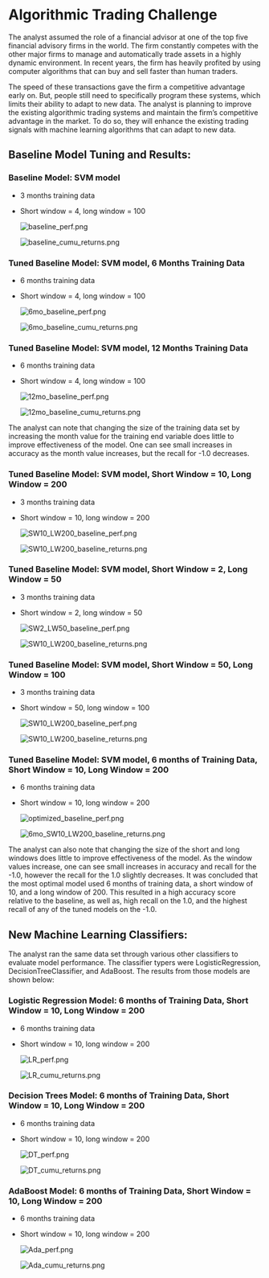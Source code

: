 # Algorithmic Trading Challenge

The analyst assumed the role of a financial advisor at one of the top five financial advisory firms in the world. The firm constantly competes with the other major firms to manage and automatically trade assets in a highly dynamic environment. In recent years, the firm has heavily profited by using computer algorithms that can buy and sell faster than human traders.

The speed of these transactions gave the firm a competitive advantage early on. But, people still need to specifically program these systems, which limits their ability to adapt to new data. The analyst is planning to improve the existing algorithmic trading systems and maintain the firm’s competitive advantage in the market. To do so, they will enhance the existing trading signals with machine learning algorithms that can adapt to new data.

## Baseline Model Tuning and Results:

### Baseline Model: SVM model
- 3 months training data
- Short window = 4, long window = 100

    ![baseline_perf.png](https://github.com/hillmanj1995/Module-14-Algorithmic-Trading/blob/main/Challenge/Resources/baseline_perf.png)

    ![baseline_cumu_returns.png](https://github.com/hillmanj1995/Module-14-Algorithmic-Trading/blob/main/Challenge/Resources/baseline_cumu_returns.png)

### Tuned Baseline Model: SVM model, 6 Months Training Data
- 6 months training data
- Short window = 4, long window = 100

    ![6mo_baseline_perf.png](https://github.com/hillmanj1995/Module-14-Algorithmic-Trading/blob/main/Challenge/Resources/6mo_baseline_perf.png)

    ![6mo_baseline_cumu_returns.png](https://github.com/hillmanj1995/Module-14-Algorithmic-Trading/blob/main/Challenge/Resources/6mo_baseline_cumu_returns.png)

### Tuned Baseline Model: SVM model, 12 Months Training Data
- 6 months training data
- Short window = 4, long window = 100

    ![12mo_baseline_perf.png](https://github.com/hillmanj1995/Module-14-Algorithmic-Trading/blob/main/Challenge/Resources/12mo_baseline_perf.png)

    ![12mo_baseline_cumu_returns.png](https://github.com/hillmanj1995/Module-14-Algorithmic-Trading/blob/main/Challenge/Resources/12mo_baseline_cumu_returns.png)

The analyst can note that changing the size of the training data set by increasing the month value for the training end variable does little to improve effectiveness of the model.  One can see small increases in accuracy as the month value increases, but the recall for -1.0 decreases.

### Tuned Baseline Model: SVM model, Short Window = 10, Long Window = 200
- 3 months training data
- Short window = 10, long window = 200

    ![SW10_LW200_baseline_perf.png](https://github.com/hillmanj1995/Module-14-Algorithmic-Trading/blob/main/Challenge/Resources/SW10_LW200_baseline_perf.png)

    ![SW10_LW200_baseline_returns.png](https://github.com/hillmanj1995/Module-14-Algorithmic-Trading/blob/main/Challenge/Resources/SW10_LW200_baseline_returns.png)

### Tuned Baseline Model: SVM model, Short Window = 2, Long Window = 50
- 3 months training data
- Short window = 2, long window = 50

    ![SW2_LW50_baseline_perf.png](https://github.com/hillmanj1995/Module-14-Algorithmic-Trading/blob/main/Challenge/Resources/SW2_LW50_baseline_perf.png)

    ![SW10_LW200_baseline_returns.png](https://github.com/hillmanj1995/Module-14-Algorithmic-Trading/blob/main/Challenge/Resources/SW2_LW50_baseline_returns.png)

### Tuned Baseline Model: SVM model, Short Window = 50, Long Window = 100
- 3 months training data
- Short window = 50, long window = 100

    ![SW10_LW200_baseline_perf.png](https://github.com/hillmanj1995/Module-14-Algorithmic-Trading/blob/main/Challenge/Resources/SW50_LW100_baseline_perf.png)

    ![SW10_LW200_baseline_returns.png](https://github.com/hillmanj1995/Module-14-Algorithmic-Trading/blob/main/Challenge/Resources/SW50_LW100_baseline_returns.png)

### Tuned Baseline Model: SVM model, 6 months of Training Data, Short Window = 10, Long Window = 200
- 6 months training data
- Short window = 10, long window = 200

    ![optimized_baseline_perf.png](https://github.com/hillmanj1995/Module-14-Algorithmic-Trading/blob/main/Challenge/Resources/optimized_baseline_perf.png)

    ![6mo_SW10_LW200_baseline_returns.png](https://github.com/hillmanj1995/Module-14-Algorithmic-Trading/blob/main/Challenge/Resources/6mo_10SW_200LW_baseline_cumu_returns.png)

The analyst can also note that changing the size of the short and long windows does little to improve effectiveness of the model.  As the window values increase, one can see small increases in accuracy and recall for the -1.0, however the recall for the 1.0 slightly decreases.  It was concluded that the most optimal model used 6 months of training data, a short window of 10, and a long window of 200.  This resulted in a  high accuracy score relative to the baseline, as well as, high recall on the 1.0, and the highest recall of any of the tuned models on the -1.0.

## New Machine Learning Classifiers:

The analyst ran the same data set through various other classifiers to evaluate model performance.  The classifier typers were LogisticRegression, DecisionTreeClassifier, and AdaBoost.  The results from those models are shown below:

### Logistic Regression Model: 6 months of Training Data, Short Window = 10, Long Window = 200
- 6 months training data
- Short window = 10, long window = 200

    ![LR_perf.png](https://github.com/hillmanj1995/Module-14-Algorithmic-Trading/blob/main/Challenge/Resources/LR_perf.png)

    ![LR_cumu_returns.png](https://github.com/hillmanj1995/Module-14-Algorithmic-Trading/blob/main/Challenge/Resources/LR_cumu_returns.png)

### Decision Trees Model: 6 months of Training Data, Short Window = 10, Long Window = 200
- 6 months training data
- Short window = 10, long window = 200

    ![DT_perf.png](https://github.com/hillmanj1995/Module-14-Algorithmic-Trading/blob/main/Challenge/Resources/DT_perf.png)

    ![DT_cumu_returns.png](https://github.com/hillmanj1995/Module-14-Algorithmic-Trading/blob/main/Challenge/Resources/DT_cumu_returns.png)

### AdaBoost Model: 6 months of Training Data, Short Window = 10, Long Window = 200
- 6 months training data
- Short window = 10, long window = 200

    ![Ada_perf.png](https://github.com/hillmanj1995/Module-14-Algorithmic-Trading/blob/main/Challenge/Resources/Ada_perf.png)

    ![Ada_cumu_returns.png](https://github.com/hillmanj1995/Module-14-Algorithmic-Trading/blob/main/Challenge/Resources/Ada_cumu_returns.png)